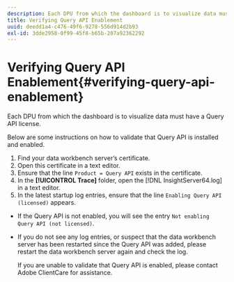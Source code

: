 ```yaml
---
description: Each DPU from which the dashboard is to visualize data must have a Query API license.
title: Verifying Query API Enablement
uuid: deedd1a4-c476-49f6-9278-556d914d2b93
exl-id: 3dde2958-0f99-45f8-b65b-207a92362292
---
```

# Verifying Query API Enablement{#verifying-query-api-enablement}

Each DPU from which the dashboard is to visualize data must have a Query API license.

Below are some instructions on how to validate that Query API is installed and enabled. 

1. Find your data workbench server’s certificate.
1. Open this certificate in a text editor.
1. Ensure that the line `Product = Query API` exists in the certificate.
1. In the **[!UICONTROL Trace]** folder, open the [!DNL InsightServer64.log] in a text editor.
1. In the latest startup log entries, ensure that the line `Enabling Query API (licensed)` appears.

* If the Query API is not enabled, you will see the entry `Not enabling Query API (not licensed)`. 
* If you do not see any log entries, or suspect that the data workbench server has been restarted since the Query API was added, please restart the data workbench server again and check the log.

   If you are unable to validate that Query API is enabled, please contact Adobe ClientCare for assistance.
